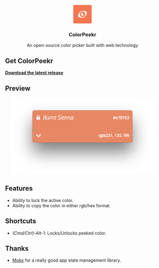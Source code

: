 <p align="center">
  <img src="resources/colorpeekr.png" height="60" />
  <h3 align="center">ColorPeekr</h3>
  <p align="center">An open-source color picker built with web technology<p>
</p>

## Get ColorPeekr

**[Download the latest release](https://github.com/theadriann/ColorPeekr/releases)**


## Preview
<p align="center">
  <img src="resources/preview.png" height="250" />
</p>


## Features
 - Ability to lock the active color.
 - Ability to copy the color in either rgb/hex format.


## Shortcuts

-  *(Cmd/Ctrl)-Alt-1*: Locks/Unlocks peeked color.


## Thanks

- [Mobx](https://mobx.js.org/) for a really good app state management library.


